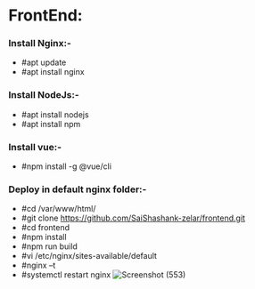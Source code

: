 # FrontEnd:
### Install Nginx:-
   * #apt update
   * #apt install nginx
### Install NodeJs:-
   * #apt install nodejs
   * #apt install npm
### Install vue:-
   * #npm install -g @vue/cli
### Deploy in default nginx folder:-
   * #cd /var/www/html/
   * #git clone https://github.com/SaiShashank-zelar/frontend.git
   * #cd frontend
   * #npm install
   * #npm run build
   * #vi /etc/nginx/sites-available/default
   * #nginx –t
   * #systemctl restart nginx
  ![Screenshot (553)](https://user-images.githubusercontent.com/82635540/115687525-e4344a80-a377-11eb-91cf-a54f35eade2b.png)

###
##
